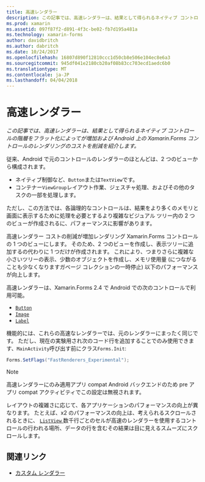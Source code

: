 ```yaml
---
title: 高速レンダラー
description: この記事では、高速レンダラーは、結果として得られるネイティブ コントロールの階層をフラット化によってが増加および Android 上の Xamarin.Forms コントロールのレンダリングのコストを削減を紹介します。
ms.prod: xamarin
ms.assetid: 097f87f2-d891-4f3c-be02-fb7d195a481a
ms.technology: xamarin-forms
author: davidbritch
ms.author: dabritch
ms.date: 10/24/2017
ms.openlocfilehash: 16807d890f12810ccc1d50cb8e506e104ec8e6a3
ms.sourcegitcommit: 945df041e2180cb20af08b83cc703ecd1aedc6b0
ms.translationtype: MT
ms.contentlocale: ja-JP
ms.lasthandoff: 04/04/2018
---
```

# <a name="fast-renderers"></a>高速レンダラー

_この記事では、高速レンダラーは、結果として得られるネイティブ コントロールの階層をフラット化によってが増加および Android 上の Xamarin.Forms コントロールのレンダリングのコストを削減を紹介します。_

従来、Android で元のコントロールのレンダラーのほとんどは、2 つのビューから構成されます。

- ネイティブ制御など、`Button`または`TextView`です。
- コンテナー`ViewGroup`レイアウト作業、ジェスチャ処理、およびその他のタスクの一部を処理します。

ただし、この方法では、各論理的なコントロールは、結果をより多くのメモリと画面に表示するために処理を必要とするより複雑なビジュアル ツリー内の 2 つのビューが作成されるに、パフォーマンスに影響があります。

高速レンダラー コストの削減が増加レンダリング Xamarin.Forms コントロールの 1 つのビューにします。 そのため、2 つのビューを作成し、表示ツリーに追加するの代わりに 1 つだけが作成されます。 これにより、つまりさらに複雑な小さいツリーの表示、少数のオブジェクトを作成し、メモリ使用量 (につながることも少なくなりますガベージ コレクションの一時停止) 以下のパフォーマンスが向上します。

高速レンダラーは、Xamarin.Forms 2.4 で Android での次のコントロールで利用可能。

- [`Button`](https://developer.xamarin.com/api/type/Xamarin.Forms.Button/)
- [`Image`](https://developer.xamarin.com/api/type/Xamarin.Forms.Image/)
- [`Label`](https://developer.xamarin.com/api/type/Xamarin.Forms.Label/)

機能的には、これらの高速なレンダラーでは、元のレンダラーにまったく同じです。 ただし、現在の実験用され次のコード行を追加することでのみ使用できます、`MainActivity`呼び出す前にクラス`Forms.Init`:

```csharp
Forms.SetFlags("FastRenderers_Experimental");
```

> [!NOTE]
> 高速レンダラーにのみ適用アプリ compat Android バックエンドのため pre アプリ compat アクティビティでこの設定は無視されます。

レイアウトの複雑さに応じて、各アプリケーションのパフォーマンスの向上が異なります。 たとえば、x2 のパフォーマンスの向上は、考えられるスクロールされるときに、 [ `ListView` ](https://developer.xamarin.com/api/type/Xamarin.Forms.ListView/)数千行ごとのセルが高速のレンダラーを使用するコントロールの行われる場所、データの行を含むその結果は目に見えるスムーズにスクロールします。


## <a name="related-links"></a>関連リンク

- [カスタム レンダラー](~/xamarin-forms/app-fundamentals/custom-renderer/index.md)
